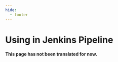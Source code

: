 ```yaml
---
hide:
  - footer
---
```


# Using in Jenkins Pipeline

#### This page has not been translated for now.
